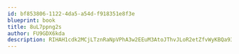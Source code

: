 ```yaml
---
id: bf853806-1122-4da5-a54d-f918351e8f3e
blueprint: book
title: 8uL7ppng2s
author: FU9GDX6kda
description: RIHAH1cdk2MCjLTznRaNpVPhA3w2EEuM3AtoJThvJLoR2etZfvWyKBQa93qLlrAnolv8JFZrqpkR6REemiFfp3JeR0mJIbmQnwqu
---
```

